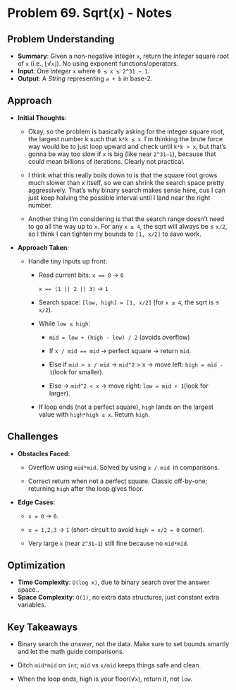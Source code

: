 # Problem 69. Sqrt(x) - Notes
## Problem Understanding
 - **Summary**: Given a non-negative integer `x`, return the *integer* square root of `x` (i.e., ⌊√`x`⌋). No using exponent functions/operators.
 - **Input**: One *integer* `x` where `0 ≤ x ≤ 2^31 − 1`.
 - **Output**: A *String* representing `a + b` in base-2.

## Approach
- **Initial Thoughts**:
  - Okay, so the problem is basically asking for the integer square root, the largest number k such that `k*k ≤ x`. I’m thinking the brute force way would be to just loop upward and check until `k*k > x`, but that’s gonna be way too slow if `x` is big (like near `2^31−1`), because that could mean billions of iterations. Clearly not practical.

  - I think what this really boils down to is that the square root grows much slower than x itself, so we can shrink the search space pretty aggressively. That’s why binary search makes sense here, cus I can just keep halving the possible interval until I land near the right number.

  - Another thing I’m considering is that the search range doesn’t need to go all the way up to `x`. For any `x ≥ 4`, the sqrt will always be ≤ `x/2`, so I think I can tighten my bounds to `[1, x/2]` to save work.

- **Approach Taken**: 
  - Handle tiny inputs up front:
    - Read current bits:
      `x == 0` → `0`
      
      `x == (1 || 2 || 3)` → `1`
    
    - Search space: `[low, high] = [1, x/2]` (for `x ≥ 4`, the sqrt is ≤ `x/2`).
    - While `low ≤ high`:
      - `mid = low + (high - low) / 2` (avoids overflow)

      - If `x / mid == mid` → perfect square → return `mid`.

      - Else if `mid > x / mid` → `mid^2` > x → move left: `high = mid - 1`(look for smaller).

      - Else → `mid^2 < x` → move right: `low = mid + 1`(look for larger).
    
    - If loop ends (not a perfect square), `high` lands on the largest value with `high*high ≤ x`. Return `high`.

## Challenges
- **Obstacles Faced**: 
  - Overflow using `mid*mid`. Solved by using `x / mid `in comparisons.

  - Correct return when not a perfect square. Classic off-by-one; returning `high` after the loop gives floor.
- **Edge Cases**: 
  - `x = 0` → `0`.

  - `x = 1,2,3` → `1` (short-circuit to avoid `high = x/2 = 0` corner).

  - Very large `x` (near `2^31−1`) still fine because no `mid*mid`.

## Optimization
- **Time Complexity**: `O(log x)`, due to binary search over the answer space..
- **Space Complexity**: `O(1)`, no extra data structures, just constant extra variables.

<!-- ## Alternative Solutions
- None that come to mind. -->

## Key Takeaways
- Binary search the *answer*, not the data. Make sure to set bounds smartly and let the math guide comparisons.

- Ditch `mid*mid` on `int`; `mid` vs `x/mid` keeps things safe and clean.

- When the loop ends, high is your floor(√`x`), return it, not `low`.

<!-- ## Additional Resources
- N/A -->
